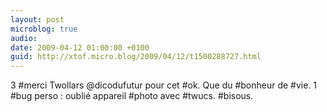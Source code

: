 ```yaml
---
layout: post
microblog: true
audio: 
date: 2009-04-12 01:00:00 +0100
guid: http://xtof.micro.blog/2009/04/12/t1500288727.html
---
```

3 #merci Twollars @dicodufutur pour cet #ok.  Que du #bonheur de #vie. 1 #bug perso  :  oublié appareil #photo avec #twucs. #bisous.
